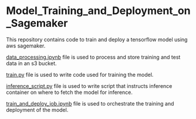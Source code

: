 # Model_Training_and_Deployment_on_Sagemaker

This repository contains code to train and deploy a tensorflow model using aws sagemaker. 

[data_processing.ipynb](/data_processing.ipynb) file is used to process and store training and test data in an s3 bucket.  

[train.py](/train.py) file is used to write code used for training the model. 

[inference_script.py](/inference_script.py) file is used to write script that instructs inference container on where to fetch the model for inference. 


[train_and_deploy_job.ipynb](/inference_script.py) file is used to orchestrate the training and deployment of the model. 
